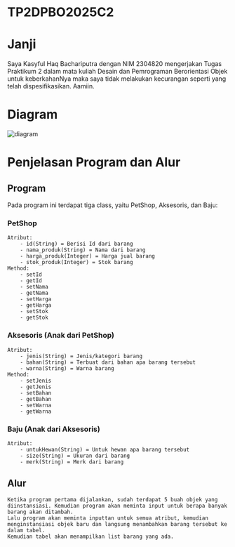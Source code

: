 # TP2DPBO2025C2
# Janji
Saya Kasyful Haq Bachariputra dengan NIM 2304820 mengerjakan Tugas Praktikum 2 dalam mata kuliah Desain dan Pemrograman Berorientasi Objek untuk keberkahanNya maka saya tidak melakukan kecurangan seperti yang telah dispesifikasikan. Aamiin.

# Diagram
![diagram](https://github.com/user-attachments/assets/6d4a2590-9310-45de-b53a-622d0456b35d)

# Penjelasan Program dan Alur
## Program
Pada program ini terdapat tiga class, yaitu PetShop, Aksesoris, dan Baju:
### PetShop
    Atribut:
        - id(String) = Berisi Id dari barang
        - nama_produk(String) = Nama dari barang
        - harga_produk(Integer) = Harga jual barang
        - stok_produk(Integer) = Stok barang
    Method:
        - setId
        - getId
        - setNama
        - getNama
        - setHarga
        - getHarga
        - setStok
        - getStok
### Aksesoris (Anak dari PetShop)
    Atribut:
        - jenis(String) = Jenis/kategori barang
        - bahan(String) = Terbuat dari bahan apa barang tersebut
        - warna(String) = Warna barang
    Method:
        - setJenis
        - getJenis
        - setBahan
        - getBahan
        - setWarna
        - getWarna
### Baju (Anak dari Aksesoris)
    Atribut:
        - untukHewan(String) = Untuk hewan apa barang tersebut
        - size(String) = Ukuran dari barang
        - merk(String) = Merk dari barang
## Alur
    Ketika program pertama dijalankan, sudah terdapat 5 buah objek yang diinstansiasi. Kemudian program akan meminta input untuk berapa banyak barang akan ditambah.
    Lalu program akan meminta inputtan untuk semua atribut, kemudian menginstansiasi objek baru dan langsung menambahkan barang tersebut ke dalam tabel.
    Kemudian tabel akan menampilkan list barang yang ada.
